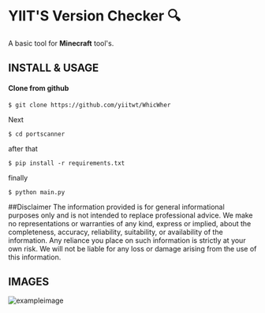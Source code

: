 # YIIT'S Version Checker 🔍

A basic tool for **Minecraft** tool's.


## INSTALL & USAGE
#### Clone from github

```
$ git clone https://github.com/yiitwt/WhicWher
```
Next
```
$ cd portscanner
```
after that
```
$ pip install -r requirements.txt
```
finally
```
$ python main.py
```
##Disclaimer
The information provided is for general informational purposes only and is not intended to replace professional advice. We make no representations or warranties of any kind, express or implied, about the completeness, accuracy, reliability, suitability, or availability of the information. Any reliance you place on such information is strictly at your own risk. We will not be liable for any loss or damage arising from the use of this information.

## IMAGES
![exampleimage](https://i.imgur.com/gsEKL4K.png)
